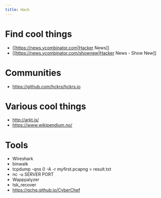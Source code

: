 ```yaml
---
title: Hack
---
```


#  Find cool things 
* [[https://news.ycombinator.com|Hacker News]]
* [[https://news.ycombinator.com/shownew|Hacker News - Show New]]

#  Communities 
* https://github.com/hckrs/hckrs.io

#  Various cool things 
* http://arkt.is/
* https://www.wikipendium.no/

# Tools
* Wireshark
* binwalk
* tcpdump -qns 0 -A -r  myfirst.pcapng > result.txt
* nc -u SERVER PORT
* Wapppalyzer
* tsk_recover
* https://gchq.github.io/CyberChef
